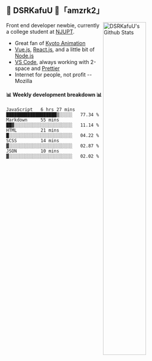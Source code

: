 ## 🍥 DSRKafuU 🍥「amzrk2」

<img align="right" alt="DSRKafuU's Github Stats" width="48%" src="https://github-readme-stats.vercel.app/api?username=amzrk2&count_private=true&show_icons=true&title_color=7793cc&icon_color=7793cc&text_color=595858&bg_color=ffffff" />

Front end developer newbie, currently a college student at [NJUPT](https://www.njupt.edu.cn).

- Great fan of [Kyoto Animation](https://www.kyotoanimation.co.jp)
- [Vue.js](https://vuejs.org), [React.js](https://reactjs.org), and a little bit of [Node.js](https://nodejs.org)
- [VS Code](https://code.visualstudio.com), always working with 2-space and [Prettier](https://prettier.io)
- Internet for people, not profit -- Mozilla

#### :bar_chart: Weekly development breakdown :bar_chart:

<!--START_SECTION:waka-->
```text
JavaScript   6 hrs 27 mins   ███████████████████▒░░░░░   77.34 % 
Markdown     55 mins         ██▓░░░░░░░░░░░░░░░░░░░░░░   11.14 % 
HTML         21 mins         █░░░░░░░░░░░░░░░░░░░░░░░░   04.22 % 
SCSS         14 mins         ▓░░░░░░░░░░░░░░░░░░░░░░░░   02.87 % 
JSON         10 mins         ▓░░░░░░░░░░░░░░░░░░░░░░░░   02.02 % 
```
<!--END_SECTION:waka-->
